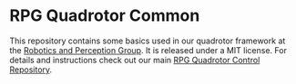 # RPG Quadrotor Common

This repository contains some basics used in our quadrotor framework at the [Robotics and Perception Group](http://www.ifi.uzh.ch/en/rpg.html).
It is released under a MIT license.
For details and instructions check out our main [RPG Quadrotor Control Repository](https://github.com/uzh-rpg/rpg_quadrotor_control).
